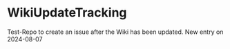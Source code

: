 # WikiUpdateTracking

Test-Repo to create an issue after the Wiki has been updated.
New entry on 2024-08-07
